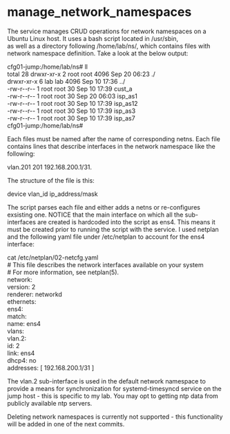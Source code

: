 # manage_network_namespaces
The service manages CRUD operations for network namespaces on a Ubuntu Linux host. It uses a bash script located in /usr/sbin,  
 as well as a directory following /home/lab/ns/, which contains files with network namespace definition. Take a look at the below output:  
 
cfg01-jump:/home/lab/ns# ll  
total 28 
drwxr-xr-x 2 root root 4096 Sep 20 06:23 ./  
drwxr-xr-x 6 lab  lab  4096 Sep 10 17:36 ../  
-rw-r--r-- 1 root root   30 Sep 10 17:39 cust_a  
-rw-r--r-- 1 root root   30 Sep 20 06:03 isp_as1  
-rw-r--r-- 1 root root   30 Sep 10 17:39 isp_as12  
-rw-r--r-- 1 root root   30 Sep 10 17:39 isp_as3  
-rw-r--r-- 1 root root   30 Sep 10 17:39 isp_as7  
cfg01-jump:/home/lab/ns#

Each files must be named after the name of corresponding netns. Each file contains lines that describe interfaces in the network namespace like the following:

vlan.201 201 192.168.200.1/31.  

The structure of the file is this:

device    vlan_id    ip_address/mask  

The script parses each file and either adds a netns or re-configures exsisting one. NOTICE that the main interface on which all the sub-interfaces are created is  hardcoded into the script as ens4. This means it must be created prior to running the script with the service. I used netplan and the following yaml file under /etc/netplan to account for the ens4 interface:

cat /etc/netplan/02-netcfg.yaml  
\# This file describes the network interfaces available on your system  
\# For more information, see netplan(5).  
network:  
  version: 2  
  renderer: networkd  
  ethernets:  
    ens4:  
      match:  
        name: ens4  
  vlans:  
    vlan.2:  
      id: 2  
      link: ens4  
      dhcp4: no  
      addresses: [ 192.168.200.1/31 ]   


The vlan.2 sub-interface is used in the default network namespace to provide a means for synchronization for systemd-timesyncd service on the jump host - this is specific to my lab. You may opt to getting ntp data from publicly available ntp servers.

Deleting network namespaces is currently not supported - this functionality will  be added in one of the next commits.  



